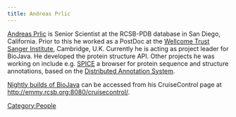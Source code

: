 ```yaml
---
title: Andreas Prlic
---
```


[Andreas Prlic](http://www.spice-3d.org) is Senior Scientist at the
RCSB-PDB database in San Diego, California. Prior to this he worked as a
PostDoc at the [Wellcome Trust Sanger
Institute](http://www.sanger.ac.uk/), Cambridge, U.K. Currently he is
acting as project leader for BioJava. He developed the protein structure
API. Other projects he was working on include e.g.
[SPICE](http://www.efamily.org.uk/software/dasclients/spice) a browser
for protein sequence and structure annotations, based on the
[Distributed Annotation System](http://www.biodas.org).

[Nightly builds of BioJava](http://www.spice-3d.org/cruise/) can be
accessed from his CruiseControl page at
[<http://emmy.rcsb.org:8080/cruisecontrol/>](http://emmy.rcsb.org:8080/cruisecontrol/).

<Category:People>
